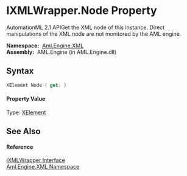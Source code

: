 IXMLWrapper.Node Property
=========================
AutomationML 2.1 APIGet the XML node of this instance. Direct manipulations of the XML node are not monitored by the AML engine.

  **Namespace:**  [Aml.Engine.XML][1]  
  **Assembly:**  AML.Engine (in AML.Engine.dll)

Syntax
------

```csharp
XElement Node { get; }
```

#### Property Value
Type: [XElement][2]

See Also
--------

#### Reference
[IXMLWrapper Interface][3]  
[Aml.Engine.XML Namespace][1]  

[1]: ../README.md
[2]: https://docs.microsoft.com/dotnet/api/system.xml.linq.xelement
[3]: README.md
[4]: https://www.automationml.org
[5]: ../../icons/logoShade.png